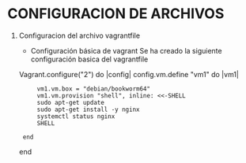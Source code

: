 # CONFIGURACION DE ARCHIVOS
1. Configuracion del archivo vagrantfile
    - Configuración básica de vagrant
        Se ha creado la siguiente configuración basica del vagrantfile

    Vagrant.configure("2") do |config|
        config.vm.define "vm1" do |vm1|

            vm1.vm.box = "debian/bookworm64"
            vm1.vm.provision "shell", inline: <<-SHELL
            sudo apt-get update
            sudo apt-get install -y nginx
            systemctl status nginx  
            SHELL

        end
    end